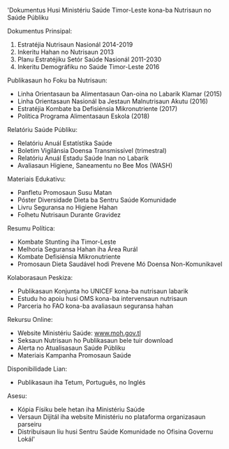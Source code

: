 'Dokumentus Husi Ministériu Saúde Timor-Leste kona-ba Nutrisaun no Saúde Públiku

Dokumentus Prinsipal:
1. Estratéjia Nutrisaun Nasionál 2014-2019
2. Inkeritu Hahan no Nutrisaun 2013
3. Planu Estratéjiku Setór Saúde Nasionál 2011-2030
4. Inkeritu Demográfiku no Saúde Timor-Leste 2016

Publikasaun ho Foku ba Nutrisaun:
- Linha Orientasaun ba Alimentasaun Oan-oina no Labarik Klamar (2015)
- Linha Orientasaun Nasionál ba Jestaun Malnutrisaun Akutu (2016)
- Estratéjia Kombate ba Defisiénsia Mikronutriente (2017)
- Política Programa Alimentasaun Eskola (2018)

Relatóriu Saúde Públiku:
- Relatóriu Anuál Estatístika Saúde
- Boletim Vigilánsia Doensa Transmissível (trimestral)
- Relatóriu Anuál Estadu Saúde Inan no Labarik
- Avaliasaun Higiene, Saneamentu no Bee Mos (WASH)

Materiais Edukativu:
- Panfletu Promosaun Susu Matan
- Póster Diversidade Dieta ba Sentru Saúde Komunidade
- Livru Seguransa no Higiene Hahan
- Folhetu Nutrisaun Durante Gravidez

Resumu Política:
- Kombate Stunting iha Timor-Leste
- Melhoria Seguransa Hahan iha Área Rurál
- Kombate Defisiénsia Mikronutriente
- Promosaun Dieta Saudável hodi Prevene Mó Doensa Non-Komunikavel

Kolaborasaun Peskiza:
- Publikasaun Konjunta ho UNICEF kona-ba nutrisaun labarik
- Estudu ho apoiu husi OMS kona-ba intervensaun nutrisaun
- Parceria ho FAO kona-ba avaliasaun seguransa hahan

Rekursu Online:
- Website Ministériu Saúde: www.moh.gov.tl
- Seksaun Nutrisaun ho Publikasaun bele tuir download
- Alerta no Atualisasaun Saúde Públiku
- Materiais Kampanha Promosaun Saúde

Disponibilidade Lian:
- Publikasaun iha Tetum, Português, no Inglés

Asesu:
- Kópia Físiku bele hetan iha Ministériu Saúde
- Versaun Dijitál iha website Ministériu no plataforma organizasaun parseiru
- Distribuisaun liu husi Sentru Saúde Komunidade no Ofisina Governu Lokál'